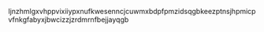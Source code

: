ljnzhmlgxvhppvixiiypxnufkwesenncjcuwmxbdpfpmzidsqgbkeezptnsjhpmicpvfnkgfabyxjbwcizzjzrdmrnfbejjayqgb